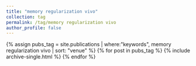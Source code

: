 ```yaml
---
title: "memory regularization vivo"
collection: tag
permalink: /tag/memory regularization vivo
author_profile: false
---
```

{% assign pubs_tag = site.publications | where:"keywords", memory regularization vivo | sort: "venue" %}
{% for post in pubs_tag %}
  {% include archive-single.html %}
{% endfor %}